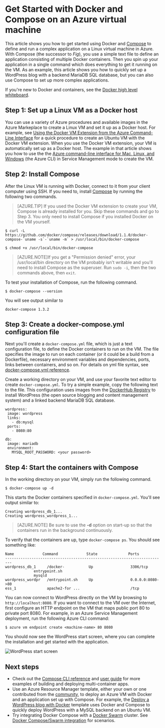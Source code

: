 <properties
   pageTitle="Docker and Compose on a virtual machine | Windows Azure"
   description="Quick introduction to working with Compose and Docker on Azure virtual machines."
   services="virtual-machines"
   documentationCenter=""
   authors="dlepow"
   manager="timlt"
   editor=""
   tags="azure-resource-manager,azure-service-management"/>

<tags
	ms.service="virtual-machines"
	ms.date="08/07/2015"
	wacn.date=""/>

# Get Started with Docker and Compose on an Azure virtual machine

This article shows you how to get started using Docker and [Compose](http://github.com/docker/compose) to define and run a complex application on a Linux virtual machine in Azure. With Compose (the successor to *Fig*), you use a simple text file to define an application consisting of multiple Docker containers. Then you spin up your application in a single command which does everything to get it running on the VM. As an example, this article shows you how to quickly set up a WordPress blog with a backend MariaDB SQL database, but you can also use Compose to set up more complex applications.

If you're new to Docker and containers, see the [Docker high level whiteboard](/documentation/videos/docker-high-level-whiteboard/).

## Step 1: Set up a Linux VM as a Docker host

You can use a variety of Azure procedures and available images in the Azure Markeplace to create a Linux VM and set it up as a Docker host. For example, see [Using the Docker VM Extension from the Azure Command-Line Interface](/documentation/articles/virtual-machines-docker-with-xplat-cli) for a quick procedure to create an Ubuntu VM with the Docker VM extension. When you use the Docker VM extension, your VM is automatically set up as a Docker host. The example in that article shows you how to use the the [Azure command-line interface for Mac, Linux, and Windows](/documentation/articles/xplat-cli) (the Azure CLI) in Service Management mode to create the VM.

## Step 2: Install Compose

After the Linux VM is running with Docker, connect to it from your client computer using SSH. If you need to, install [Compose](https://github.com/docker/compose/blob/882dc673ce84b0b29cd59b6815cb93f74a6c4134/docs/install.md) by running the following two commands.

>[AZURE.TIP] If you used the Docker VM extension to create your VM, Compose is already installed for you. Skip these commands and go to Step 3. You only need to install Compose if you installed Docker on the VM yourself.

```
$ curl -L https://github.com/docker/compose/releases/download/1.1.0/docker-compose-`uname -s`-`uname -m` > /usr/local/bin/docker-compose

$ chmod +x /usr/local/bin/docker-compose
```
>[AZURE.NOTE]If you get a "Permission denied" error, your /usr/local/bin directory on the VM probably isn't writable and you'll need to install Compose as the superuser. Run `sudo -i`, then the two commands above, then `exit`.

To test your installation of Compose, run the following command.

```
$ docker-compose --version
```

You will see output similar to
```
docker-compose 1.3.2
```


## Step 3: Create a docker-compose.yml configuration file

Next you'll create a `docker-compose.yml` file, which is just a text configuration file, to define the Docker containers to run on the VM.  The file specifies the image to run on each container (or it could be a build from a Dockerfile), necessary environment variables and dependencies, ports, links between containers, and so on. For details on yml file syntax, see [docker-compose.yml reference](http://docs.docker.com/compose/yml/).

Create a working directory on your VM, and use your favorite text editor to create `docker-compose.yml`. To try a simple example, copy the following text to the file. This configuration uses images from the [DockerHub Registry](https://registry.hub.docker.com/_/wordpress/) to install WordPress (the open source blogging and content management system) and a linked backend MariaDB SQL database.

 ```
 wordpress:
  image: wordpress
  links:
    - db:mysql
  ports:
    - 8080:80

db:
  image: mariadb
  environment:
    MYSQL_ROOT_PASSWORD: <your password>

```

## Step 4: Start the containers with Compose

In the working directory on your VM, simply run the following command.

```
$ docker-compose up -d

```

This starts the Docker containers specified in `docker-compose.yml`. You'll see output similar to:

```
Creating wordpress_db_1...
Creating wordpress_wordpress_1...
```

>[AZURE.NOTE] Be sure to use the **-d** option on start-up so that the containers run in the background continuously.

To verify that the containers are up, type `docker-compose ps`. You should see something like:

```
Name             Command             State              Ports
-------------------------------------------------------------------------
wordpress_db_1     /docker-           Up                 3306/tcp
             entrypoint.sh
             mysqld
wordpress_wordpr   /entrypoint.sh     Up                 0.0.0.0:8080->80
ess_1              apache2-for ...                       /tcp
```

You can now connect to WordPress directly on the VM by browsing to `http://localhost:8080`. If you want to connect to the VM over the Internet, first configure an HTTP endpoint on the VM that maps public port 80 to private port 8080. For example, in an Azure Service Management deployment, run the following Azure CLI command:

```
$ azure vm endpoint create <machine-name> 80 8080

```

You should now see the WordPress start screen, where you can complete the installation and get started with the application.

![WordPress start screen][wordpress_start]


## Next steps

* Check out the [Compose CLI reference](http://docs.docker.com/compose/cli/) and [user guide](http://docs.docker.com/compose/) for more examples of building and deploying multi-container apps.
* Use an Azure Resource Manager template, either your own or one contributed from the [community](/documentation/templates/), to deploy an Azure VM with Docker and an application set up with Compose. For example, the [Deploy a WordPress blog with Docker](/documentation/templates/docker-wordpress-mysql/) template uses Docker and Compose to quickly deploy WordPress with a MySQL backend on an Ubuntu VM.
* Try integrating Docker Compose with a [Docker Swarm](/documentation/articles/virtual-machines-docker-swarm) cluster. See
[Docker Compose/Swarm integration](https://github.com/docker/compose/blob/master/SWARM.md) for scenarios.

<!--Image references-->

[wordpress_start]: ./media/virtual-machines-docker-compose-quickstart/WordPress.png
